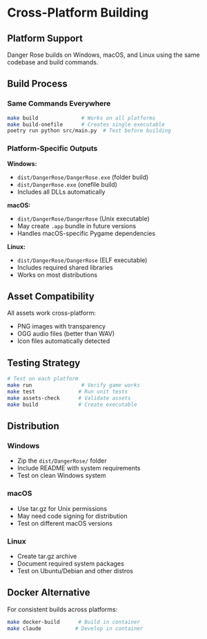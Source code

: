 # Cross-Platform Building

## Platform Support

Danger Rose builds on Windows, macOS, and Linux using the same codebase and build commands.

## Build Process

### Same Commands Everywhere
```bash
make build              # Works on all platforms
make build-onefile      # Creates single executable
poetry run python src/main.py  # Test before building
```

### Platform-Specific Outputs

**Windows:**
- `dist/DangerRose/DangerRose.exe` (folder build)
- `dist/DangerRose.exe` (onefile build)
- Includes all DLLs automatically

**macOS:**
- `dist/DangerRose/DangerRose` (Unix executable)
- May create `.app` bundle in future versions
- Handles macOS-specific Pygame dependencies

**Linux:**
- `dist/DangerRose/DangerRose` (ELF executable)
- Includes required shared libraries
- Works on most distributions

## Asset Compatibility

All assets work cross-platform:
- PNG images with transparency
- OGG audio files (better than WAV)
- Icon files automatically detected

## Testing Strategy

```bash
# Test on each platform
make run                # Verify game works
make test              # Run unit tests
make assets-check      # Validate assets
make build             # Create executable
```

## Distribution

### Windows
- Zip the `dist/DangerRose/` folder
- Include README with system requirements
- Test on clean Windows system

### macOS
- Use tar.gz for Unix permissions
- May need code signing for distribution
- Test on different macOS versions

### Linux
- Create tar.gz archive
- Document required system packages
- Test on Ubuntu/Debian and other distros

## Docker Alternative

For consistent builds across platforms:
```bash
make docker-build      # Build in container
make claude           # Develop in container
```
